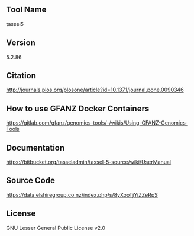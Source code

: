 ## Tool Name
tassel5
## Version
5.2.86
## Citation
http://journals.plos.org/plosone/article?id=10.1371/journal.pone.0090346
## How to use GFANZ Docker Containers
https://gitlab.com/gfanz/genomics-tools/-/wikis/Using-GFANZ-Genomics-Tools
## Documentation
https://bitbucket.org/tasseladmin/tassel-5-source/wiki/UserManual
## Source Code
https://data.elshiregroup.co.nz/index.php/s/8yXooTjYiZZeRpS
## License
GNU Lesser General Public License v2.0
